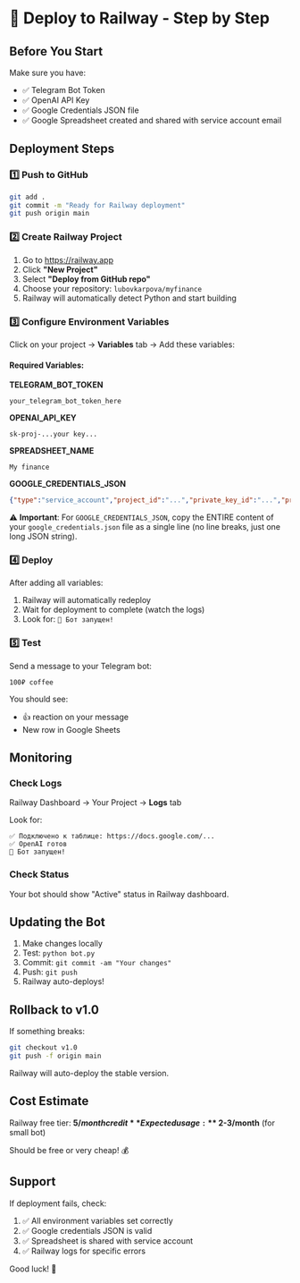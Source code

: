 # 🚀 Deploy to Railway - Step by Step

## Before You Start

Make sure you have:
- ✅ Telegram Bot Token
- ✅ OpenAI API Key
- ✅ Google Credentials JSON file
- ✅ Google Spreadsheet created and shared with service account email

## Deployment Steps

### 1️⃣ Push to GitHub

```bash
git add .
git commit -m "Ready for Railway deployment"
git push origin main
```

### 2️⃣ Create Railway Project

1. Go to https://railway.app
2. Click **"New Project"**
3. Select **"Deploy from GitHub repo"**
4. Choose your repository: `lubovkarpova/myfinance`
5. Railway will automatically detect Python and start building

### 3️⃣ Configure Environment Variables

Click on your project → **Variables** tab → Add these variables:

#### Required Variables:

**TELEGRAM_BOT_TOKEN**
```
your_telegram_bot_token_here
```

**OPENAI_API_KEY**
```
sk-proj-...your key...
```

**SPREADSHEET_NAME**
```
My finance
```

**GOOGLE_CREDENTIALS_JSON**
```json
{"type":"service_account","project_id":"...","private_key_id":"...","private_key":"...","client_email":"...","client_id":"...","auth_uri":"...","token_uri":"...","auth_provider_x509_cert_url":"...","client_x509_cert_url":"..."}
```

⚠️ **Important**: For `GOOGLE_CREDENTIALS_JSON`, copy the ENTIRE content of your `google_credentials.json` file as a single line (no line breaks, just one long JSON string).

### 4️⃣ Deploy

After adding all variables:
1. Railway will automatically redeploy
2. Wait for deployment to complete (watch the logs)
3. Look for: `🚀 Бот запущен!`

### 5️⃣ Test

Send a message to your Telegram bot:
```
100₽ coffee
```

You should see:
- 👍 reaction on your message
- New row in Google Sheets

## Monitoring

### Check Logs
Railway Dashboard → Your Project → **Logs** tab

Look for:
```
✅ Подключено к таблице: https://docs.google.com/...
✅ OpenAI готов
🚀 Бот запущен!
```

### Check Status
Your bot should show "Active" status in Railway dashboard.

## Updating the Bot

1. Make changes locally
2. Test: `python bot.py`
3. Commit: `git commit -am "Your changes"`
4. Push: `git push`
5. Railway auto-deploys!

## Rollback to v1.0

If something breaks:
```bash
git checkout v1.0
git push -f origin main
```

Railway will auto-deploy the stable version.

## Cost Estimate

Railway free tier: **$5/month credit**
Expected usage: **~$2-3/month** (for small bot)

Should be free or very cheap! 💰

## Support

If deployment fails, check:
1. ✅ All environment variables set correctly
2. ✅ Google credentials JSON is valid
3. ✅ Spreadsheet is shared with service account
4. ✅ Railway logs for specific errors

Good luck! 🚀

